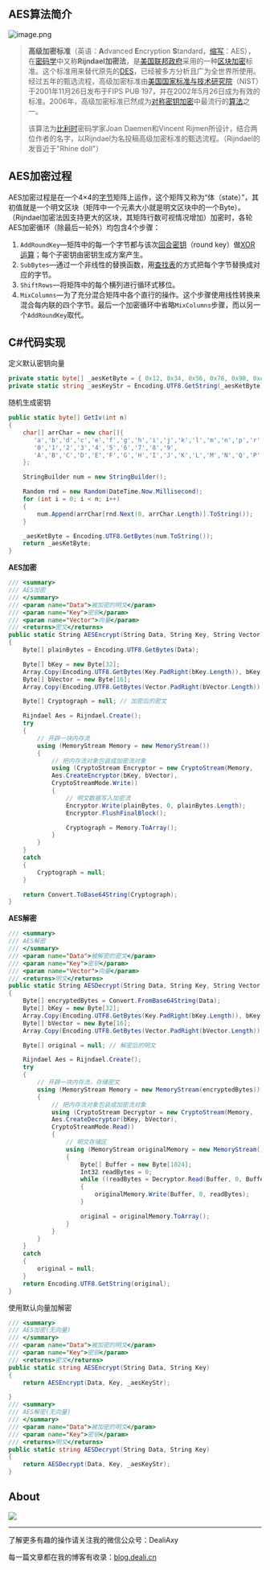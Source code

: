 ## AES算法简介
![image.png](https://upload-images.jianshu.io/upload_images/8869373-b51911ad33beec87.png?imageMogr2/auto-orient/strip%7CimageView2/2/w/1240)
>**高级加密标准**（英语：**A**dvanced **E**ncryption **S**tandard，[缩写](https://zh.wikipedia.org/wiki/%E7%BC%A9%E5%86%99 "缩写")：AES），在[密码学](https://zh.wikipedia.org/wiki/%E5%AF%86%E7%A0%81%E5%AD%A6 "密码学")中又称**Rijndael加密法**，是[美国联邦政府](https://zh.wikipedia.org/wiki/%E7%BE%8E%E5%9B%BD%E8%81%94%E9%82%A6%E6%94%BF%E5%BA%9C "美国联邦政府")采用的一种[区块加密](https://zh.wikipedia.org/wiki/%E5%8D%80%E5%A1%8A%E5%8A%A0%E5%AF%86 "区块加密")标准。这个标准用来替代原先的[DES](https://zh.wikipedia.org/wiki/DES "DES")，已经被多方分析且广为全世界所使用。经过五年的甄选流程，高级加密标准由[美国国家标准与技术研究院](https://zh.wikipedia.org/wiki/%E7%BE%8E%E5%9B%BD%E5%9B%BD%E5%AE%B6%E6%A0%87%E5%87%86%E4%B8%8E%E6%8A%80%E6%9C%AF%E7%A0%94%E7%A9%B6%E9%99%A2 "美国国家标准与技术研究院")（NIST）于2001年11月26日发布于FIPS PUB 197，并在2002年5月26日成为有效的标准。2006年，高级加密标准已然成为[对称密钥加密](https://zh.wikipedia.org/wiki/%E5%AF%B9%E7%A7%B0%E5%AF%86%E9%92%A5%E5%8A%A0%E5%AF%86 "对称密钥加密")中最流行的[算法](https://zh.wikipedia.org/wiki/%E6%BC%94%E7%AE%97%E6%B3%95 "算法")之一。
>
>该算法为[比利时](https://zh.wikipedia.org/wiki/%E6%AF%94%E5%88%A9%E6%97%B6 "比利时")密码学家Joan Daemen和Vincent Rijmen所设计，结合两位作者的名字，以Rijndael为名投稿高级加密标准的甄选流程。（Rijndael的发音近于"Rhine doll"）

## AES加密过程
AES加密过程是在一个4×4的[字节](https://zh.wikipedia.org/wiki/%E5%AD%97%E8%8A%82 "字节")矩阵上运作，这个矩阵又称为“体（state）”，其初值就是一个明文区块（矩阵中一个元素大小就是明文区块中的一个Byte）。（Rijndael加密法因支持更大的区块，其矩阵行数可视情况增加）加密时，各轮AES加密循环（除最后一轮外）均包含4个步骤：

1.  `AddRoundKey`—矩阵中的每一个字节都与该次[回合密钥](https://zh.wikipedia.org/w/index.php?title=%E5%9B%9E%E5%90%88%E9%87%91%E9%91%B0&action=edit&redlink=1 "回合密钥（页面不存在）")（round key）做[XOR运算](https://zh.wikipedia.org/wiki/XOR "XOR")；每个子密钥由密钥生成方案产生。
2.  `SubBytes`—通过一个非线性的替换函数，用[查找表](https://zh.wikipedia.org/wiki/%E6%9F%A5%E6%89%BE%E8%A1%A8 "查找表")的方式把每个字节替换成对应的字节。
3.  `ShiftRows`—将矩阵中的每个横列进行循环式移位。
4.  `MixColumns`—为了充分混合矩阵中各个直行的操作。这个步骤使用线性转换来混合每内联的四个字节。最后一个加密循环中省略`MixColumns`步骤，而以另一个`AddRoundKey`取代。

## C#代码实现
定义默认密钥向量   
```c#
private static byte[] _aesKetByte = { 0x12, 0x34, 0x56, 0x78, 0x90, 0xAB, 0xCD, 0xEF, 0x12, 0x34, 0x56, 0x78, 0x90, 0xAB, 0xCD, 0xEF };
private static string _aesKeyStr = Encoding.UTF8.GetString(_aesKetByte);
```

随机生成密钥
```C#
public static byte[] GetIv(int n)
{
	char[] arrChar = new char[]{
	   'a','b','d','c','e','f','g','h','i','j','k','l','m','n','p','r','q','s','t','u','v','w','z','y','x',
	   '0','1','2','3','4','5','6','7','8','9',
	   'A','B','C','D','E','F','G','H','I','J','K','L','M','N','Q','P','R','T','S','V','U','W','X','Y','Z'
	};

	StringBuilder num = new StringBuilder();

	Random rnd = new Random(DateTime.Now.Millisecond);
	for (int i = 0; i < n; i++)
	{
		num.Append(arrChar[rnd.Next(0, arrChar.Length)].ToString());
	}

	_aesKetByte = Encoding.UTF8.GetBytes(num.ToString());
	return _aesKetByte;
}
```

**AES加密**
```c#
/// <summary>
/// AES加密
/// </summary>
/// <param name="Data">被加密的明文</param>
/// <param name="Key">密钥</param>
/// <param name="Vector">向量</param>
/// <returns>密文</returns>
public static String AESEncrypt(String Data, String Key, String Vector)
{
	Byte[] plainBytes = Encoding.UTF8.GetBytes(Data);

	Byte[] bKey = new Byte[32];
	Array.Copy(Encoding.UTF8.GetBytes(Key.PadRight(bKey.Length)), bKey, bKey.Length);
	Byte[] bVector = new Byte[16];
	Array.Copy(Encoding.UTF8.GetBytes(Vector.PadRight(bVector.Length)), bVector, bVector.Length);

	Byte[] Cryptograph = null; // 加密后的密文

	Rijndael Aes = Rijndael.Create();
	try
	{
		// 开辟一块内存流
		using (MemoryStream Memory = new MemoryStream())
		{
			// 把内存流对象包装成加密流对象
			using (CryptoStream Encryptor = new CryptoStream(Memory,
			Aes.CreateEncryptor(bKey, bVector),
			CryptoStreamMode.Write))
			{
				// 明文数据写入加密流
				Encryptor.Write(plainBytes, 0, plainBytes.Length);
				Encryptor.FlushFinalBlock();

				Cryptograph = Memory.ToArray();
			}
		}
	}
	catch
	{
		Cryptograph = null;
	}

	return Convert.ToBase64String(Cryptograph);
}
```

**AES解密**
```c#
/// <summary>
/// AES解密
/// </summary>
/// <param name="Data">被解密的密文</param>
/// <param name="Key">密钥</param>
/// <param name="Vector">向量</param>
/// <returns>明文</returns>
public static String AESDecrypt(String Data, String Key, String Vector)
{
	Byte[] encryptedBytes = Convert.FromBase64String(Data);
	Byte[] bKey = new Byte[32];
	Array.Copy(Encoding.UTF8.GetBytes(Key.PadRight(bKey.Length)), bKey, bKey.Length);
	Byte[] bVector = new Byte[16];
	Array.Copy(Encoding.UTF8.GetBytes(Vector.PadRight(bVector.Length)), bVector, bVector.Length);

	Byte[] original = null; // 解密后的明文

	Rijndael Aes = Rijndael.Create();
	try
	{
		// 开辟一块内存流，存储密文
		using (MemoryStream Memory = new MemoryStream(encryptedBytes))
		{
			// 把内存流对象包装成加密流对象
			using (CryptoStream Decryptor = new CryptoStream(Memory,
			Aes.CreateDecryptor(bKey, bVector),
			CryptoStreamMode.Read))
			{
				// 明文存储区
				using (MemoryStream originalMemory = new MemoryStream())
				{
					Byte[] Buffer = new Byte[1024];
					Int32 readBytes = 0;
					while ((readBytes = Decryptor.Read(Buffer, 0, Buffer.Length)) > 0)
					{
						originalMemory.Write(Buffer, 0, readBytes);
					}

					original = originalMemory.ToArray();
				}
			}
		}
	}
	catch
	{
		original = null;
	}
	return Encoding.UTF8.GetString(original);
}
```

使用默认向量加解密
```c#
/// <summary>
/// AES加密(无向量)
/// </summary>
/// <param name="Data">被加密的明文</param>
/// <param name="Key">密钥</param>
/// <returns>密文</returns>
public static string AESEncrypt(String Data, String Key)
{
	return AESEncrypt(Data, Key, _aesKeyStr);

}
/// <summary>
/// AES解密(无向量)
/// </summary>
/// <param name="Data">被加密的明文</param>
/// <param name="Key">密钥</param>
/// <returns>明文</returns>
public static string AESDecrypt(String Data, String Key)
{
	return AESDecrypt(Data, Key, _aesKeyStr);
}
```


## About
![](https://upload-images.jianshu.io/upload_images/8869373-901590e019f6f85b.png?imageMogr2/auto-orient/strip%7CimageView2/2/w/1240)

---------------

了解更多有趣的操作请关注我的微信公众号：DealiAxy

每一篇文章都在我的博客有收录：[blog.deali.cn](http://blog.deali.cn)


